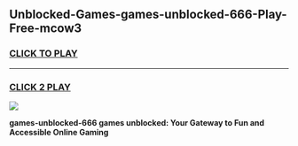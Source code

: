 
## Unblocked-Games-games-unblocked-666-Play-Free-mcow3
<h3>
<a href="https://premium76.site?title=games-unblocked-666&ref=23A">CLICK TO PLAY</a></h3>
<hr>

<h3>
<a href="https://premium76.site?title=games-unblocked-666&ref=23A">CLICK 2 PLAY</a>
  
</h3>

<a href="https://premium76.site?title=games-unblocked-666&ref=23A"><img src="https://clearcache.store/games.png"></a>


**games-unblocked-666 games unblocked: Your Gateway to Fun and Accessible Online Gaming**
